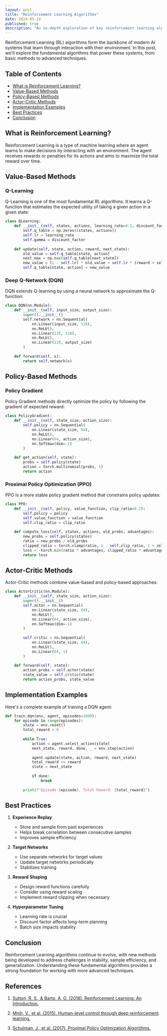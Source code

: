 ```yaml
---
layout: post
title: "Reinforcement Learning Algorithms"
date: 2024-05-22
published: true
description: "An in-depth exploration of key reinforcement learning algorithms, from Q-learning to PPO and beyond."
---
```


Reinforcement Learning (RL) algorithms form the backbone of modern AI systems that learn through interaction with their environment. In this post, we'll explore the fundamental algorithms that power these systems, from basic methods to advanced techniques.

## Table of Contents

- [What is Reinforcement Learning?](#what-is-reinforcement-learning)
- [Value-Based Methods](#value-based-methods)
- [Policy-Based Methods](#policy-based-methods)
- [Actor-Critic Methods](#actor-critic-methods)
- [Implementation Examples](#implementation-examples)
- [Best Practices](#best-practices)
- [Conclusion](#conclusion)

## What is Reinforcement Learning?

Reinforcement Learning is a type of machine learning where an agent learns to make decisions by interacting with an environment. The agent receives rewards or penalties for its actions and aims to maximize the total reward over time.

## Value-Based Methods

### Q-Learning
Q-Learning is one of the most fundamental RL algorithms. It learns a Q-function that estimates the expected utility of taking a given action in a given state:

```python
class QLearning:
    def __init__(self, states, actions, learning_rate=0.1, discount_factor=0.95):
        self.q_table = np.zeros((states, actions))
        self.lr = learning_rate
        self.gamma = discount_factor
        
    def update(self, state, action, reward, next_state):
        old_value = self.q_table[state, action]
        next_max = np.max(self.q_table[next_state])
        new_value = (1 - self.lr) * old_value + self.lr * (reward + self.gamma * next_max)
        self.q_table[state, action] = new_value
```

### Deep Q-Network (DQN)
DQN extends Q-learning by using a neural network to approximate the Q-function:

```python
class DQN(nn.Module):
    def __init__(self, input_size, output_size):
        super().__init__()
        self.network = nn.Sequential(
            nn.Linear(input_size, 128),
            nn.ReLU(),
            nn.Linear(128, 128),
            nn.ReLU(),
            nn.Linear(128, output_size)
        )
        
    def forward(self, x):
        return self.network(x)
```

## Policy-Based Methods

### Policy Gradient
Policy Gradient methods directly optimize the policy by following the gradient of expected reward:

```python
class PolicyGradient:
    def __init__(self, state_size, action_size):
        self.policy = nn.Sequential(
            nn.Linear(state_size, 64),
            nn.ReLU(),
            nn.Linear(64, action_size),
            nn.Softmax(dim=-1)
        )
        
    def get_action(self, state):
        probs = self.policy(state)
        action = torch.multinomial(probs, 1)
        return action
```

### Proximal Policy Optimization (PPO)
PPO is a more stable policy gradient method that constrains policy updates:

```python
class PPO:
    def __init__(self, policy, value_function, clip_ratio=0.2):
        self.policy = policy
        self.value_function = value_function
        self.clip_ratio = clip_ratio
        
    def compute_loss(self, states, actions, old_probs, advantages):
        new_probs = self.policy(states)
        ratio = new_probs / old_probs
        clipped_ratio = torch.clamp(ratio, 1 - self.clip_ratio, 1 + self.clip_ratio)
        loss = -torch.min(ratio * advantages, clipped_ratio * advantages).mean()
        return loss
```

## Actor-Critic Methods

Actor-Critic methods combine value-based and policy-based approaches:

```python
class ActorCritic(nn.Module):
    def __init__(self, state_size, action_size):
        super().__init__()
        self.actor = nn.Sequential(
            nn.Linear(state_size, 64),
            nn.ReLU(),
            nn.Linear(64, action_size),
            nn.Softmax(dim=-1)
        )
        
        self.critic = nn.Sequential(
            nn.Linear(state_size, 64),
            nn.ReLU(),
            nn.Linear(64, 1)
        )
        
    def forward(self, state):
        action_probs = self.actor(state)
        state_value = self.critic(state)
        return action_probs, state_value
```

## Implementation Examples

Here's a complete example of training a DQN agent:

```python
def train_dqn(env, agent, episodes=1000):
    for episode in range(episodes):
        state = env.reset()
        total_reward = 0
        
        while True:
            action = agent.select_action(state)
            next_state, reward, done, _ = env.step(action)
            
            agent.update(state, action, reward, next_state)
            total_reward += reward
            state = next_state
            
            if done:
                break
                
        print(f"Episode {episode}, Total Reward: {total_reward}")
```

## Best Practices

1. **Experience Replay**
   - Store and sample from past experiences
   - Helps break correlation between consecutive samples
   - Improves sample efficiency

2. **Target Networks**
   - Use separate networks for target values
   - Update target networks periodically
   - Stabilizes training

3. **Reward Shaping**
   - Design reward functions carefully
   - Consider using reward scaling
   - Implement reward clipping when necessary

4. **Hyperparameter Tuning**
   - Learning rate is crucial
   - Discount factor affects long-term planning
   - Batch size impacts stability

## Conclusion

Reinforcement Learning algorithms continue to evolve, with new methods being developed to address challenges in stability, sample efficiency, and generalization. Understanding these fundamental algorithms provides a strong foundation for working with more advanced techniques.

## References

1. [Sutton, R. S., & Barto, A. G. (2018). Reinforcement Learning: An Introduction.](http://incompleteideas.net/book/the-book-2nd.html)

2. [Mnih, V., et al. (2015). Human-level control through deep reinforcement learning.](https://www.nature.com/articles/nature14236)

3. [Schulman, J., et al. (2017). Proximal Policy Optimization Algorithms.](https://arxiv.org/abs/1707.06347) 
